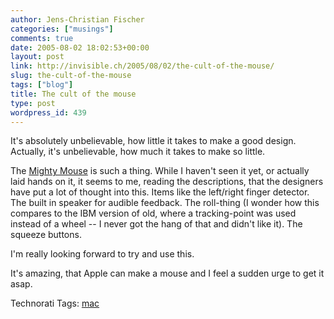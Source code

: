 ```yaml
---
author: Jens-Christian Fischer
categories: ["musings"]
comments: true
date: 2005-08-02 18:02:53+00:00
layout: post
link: http://invisible.ch/2005/08/02/the-cult-of-the-mouse/
slug: the-cult-of-the-mouse
tags: ["blog"]
title: The cult of the mouse
type: post
wordpress_id: 439
---
```



It's absolutely unbelievable, how little it takes to make a good design. Actually, it's unbelievable, how much it takes to make so little.



The [Mighty Mouse](http://www.apple.com/mightymouse/) is such a thing. While I haven't seen it yet, or actually laid hands on it, it seems to me, reading the descriptions, that the designers have put a lot of thought into this. Items like the left/right finger detector. The built in speaker for audible feedback. The roll-thing (I wonder how this compares to the IBM version of old, where a tracking-point was used instead of a wheel -- I never got the hang of that and didn't like it). The squeeze buttons.



I'm really looking forward to try and use this. 



It's amazing, that Apple can make a mouse and I feel a sudden urge to get it asap.





Technorati Tags: [mac](http://technorati.com/tag/mac)
